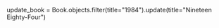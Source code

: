 <!-- Update Title to Sherlock Holmes -->

update_book = Book.objects.filter(title="1984").update(title="Nineteen Eighty-Four")


